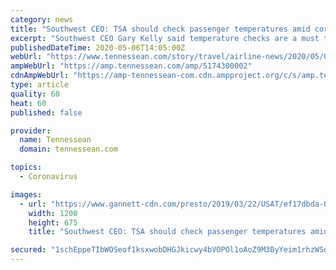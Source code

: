 ```yaml
---
category: news
title: "Southwest CEO: TSA should check passenger temperatures amid coronavirus pandemic"
excerpt: "Southwest CEO Gary Kelly said temperature checks are a must to help convince travelers it's safe to fly again."
publishedDateTime: 2020-05-06T14:05:00Z
webUrl: "https://www.tennessean.com/story/travel/airline-news/2020/05/06/southwest-airlines-ceo-says-tsa-should-check-passenger-temperatures/5174300002/"
ampWebUrl: "https://amp.tennessean.com/amp/5174300002"
cdnAmpWebUrl: "https://amp-tennessean-com.cdn.ampproject.org/c/s/amp.tennessean.com/amp/5174300002"
type: article
quality: 60
heat: 60
published: false

provider:
  name: Tennessean
  domain: tennessean.com

topics:
  - Coronavirus

images:
  - url: "https://www.gannett-cdn.com/presto/2019/03/22/USAT/ef17dbda-0249-45ab-9cf4-711675c172a2-AP_FAA-Southwest_Airlines.JPG?auto=webp&crop=2758,1551,x0,y0&format=pjpg&width=1200"
    width: 1200
    height: 675
    title: "Southwest CEO: TSA should check passenger temperatures amid coronavirus pandemic"

secured: "1schEppeTIbWOSeof1ksxwobDHGJkicwy4bVOPOl1oAoZ9M3ByYeim1rhzWSqyiorQffkGRXkjiSHHCJ1sGMSawoB+OHfVZ6ExVm6TO5iZpkjhX+pGcegMJxaDA4NMzt/yBRd5L+XaCENlscsuTESXuyaT6oumJAZly/Dx6jUHVmNY8wG3N6NiibskRmMzzRxbIDMnyDkoicJ+uHAnIuA1U1vXKAfpTrEyNNFtX9SQvhCiJhj4l3X7WUxorw8ft+WtMnxPvqqRv7JHGSC4GSjuEokgoaIFnOU0mjdZ3Sa3vK+SmylaB+6ubdjgOUsH5u;AqxEuXmx0yhbAVVXvsrqoA=="
---
```


